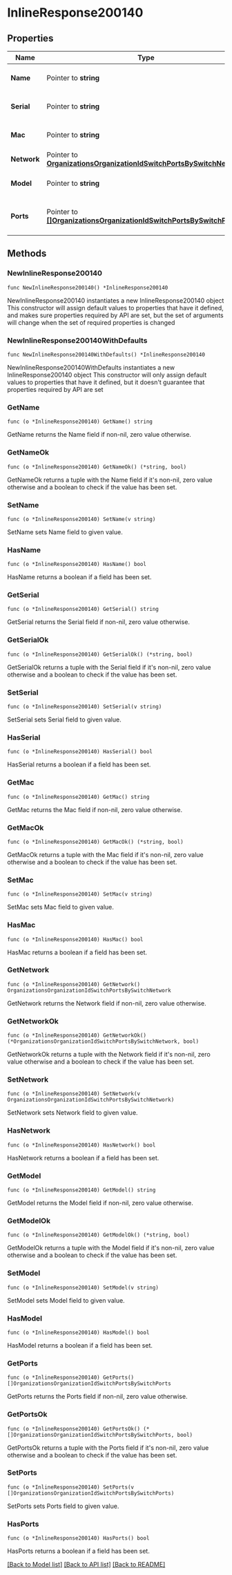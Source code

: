 # InlineResponse200140

## Properties

Name | Type | Description | Notes
------------ | ------------- | ------------- | -------------
**Name** | Pointer to **string** | The name of the switch. | [optional] 
**Serial** | Pointer to **string** | The serial number of the switch. | [optional] 
**Mac** | Pointer to **string** | The MAC address of the switch. | [optional] 
**Network** | Pointer to [**OrganizationsOrganizationIdSwitchPortsBySwitchNetwork**](OrganizationsOrganizationIdSwitchPortsBySwitchNetwork.md) |  | [optional] 
**Model** | Pointer to **string** | The model of the switch. | [optional] 
**Ports** | Pointer to [**[]OrganizationsOrganizationIdSwitchPortsBySwitchPorts**](OrganizationsOrganizationIdSwitchPortsBySwitchPorts.md) | Ports belonging to the switch | [optional] 

## Methods

### NewInlineResponse200140

`func NewInlineResponse200140() *InlineResponse200140`

NewInlineResponse200140 instantiates a new InlineResponse200140 object
This constructor will assign default values to properties that have it defined,
and makes sure properties required by API are set, but the set of arguments
will change when the set of required properties is changed

### NewInlineResponse200140WithDefaults

`func NewInlineResponse200140WithDefaults() *InlineResponse200140`

NewInlineResponse200140WithDefaults instantiates a new InlineResponse200140 object
This constructor will only assign default values to properties that have it defined,
but it doesn't guarantee that properties required by API are set

### GetName

`func (o *InlineResponse200140) GetName() string`

GetName returns the Name field if non-nil, zero value otherwise.

### GetNameOk

`func (o *InlineResponse200140) GetNameOk() (*string, bool)`

GetNameOk returns a tuple with the Name field if it's non-nil, zero value otherwise
and a boolean to check if the value has been set.

### SetName

`func (o *InlineResponse200140) SetName(v string)`

SetName sets Name field to given value.

### HasName

`func (o *InlineResponse200140) HasName() bool`

HasName returns a boolean if a field has been set.

### GetSerial

`func (o *InlineResponse200140) GetSerial() string`

GetSerial returns the Serial field if non-nil, zero value otherwise.

### GetSerialOk

`func (o *InlineResponse200140) GetSerialOk() (*string, bool)`

GetSerialOk returns a tuple with the Serial field if it's non-nil, zero value otherwise
and a boolean to check if the value has been set.

### SetSerial

`func (o *InlineResponse200140) SetSerial(v string)`

SetSerial sets Serial field to given value.

### HasSerial

`func (o *InlineResponse200140) HasSerial() bool`

HasSerial returns a boolean if a field has been set.

### GetMac

`func (o *InlineResponse200140) GetMac() string`

GetMac returns the Mac field if non-nil, zero value otherwise.

### GetMacOk

`func (o *InlineResponse200140) GetMacOk() (*string, bool)`

GetMacOk returns a tuple with the Mac field if it's non-nil, zero value otherwise
and a boolean to check if the value has been set.

### SetMac

`func (o *InlineResponse200140) SetMac(v string)`

SetMac sets Mac field to given value.

### HasMac

`func (o *InlineResponse200140) HasMac() bool`

HasMac returns a boolean if a field has been set.

### GetNetwork

`func (o *InlineResponse200140) GetNetwork() OrganizationsOrganizationIdSwitchPortsBySwitchNetwork`

GetNetwork returns the Network field if non-nil, zero value otherwise.

### GetNetworkOk

`func (o *InlineResponse200140) GetNetworkOk() (*OrganizationsOrganizationIdSwitchPortsBySwitchNetwork, bool)`

GetNetworkOk returns a tuple with the Network field if it's non-nil, zero value otherwise
and a boolean to check if the value has been set.

### SetNetwork

`func (o *InlineResponse200140) SetNetwork(v OrganizationsOrganizationIdSwitchPortsBySwitchNetwork)`

SetNetwork sets Network field to given value.

### HasNetwork

`func (o *InlineResponse200140) HasNetwork() bool`

HasNetwork returns a boolean if a field has been set.

### GetModel

`func (o *InlineResponse200140) GetModel() string`

GetModel returns the Model field if non-nil, zero value otherwise.

### GetModelOk

`func (o *InlineResponse200140) GetModelOk() (*string, bool)`

GetModelOk returns a tuple with the Model field if it's non-nil, zero value otherwise
and a boolean to check if the value has been set.

### SetModel

`func (o *InlineResponse200140) SetModel(v string)`

SetModel sets Model field to given value.

### HasModel

`func (o *InlineResponse200140) HasModel() bool`

HasModel returns a boolean if a field has been set.

### GetPorts

`func (o *InlineResponse200140) GetPorts() []OrganizationsOrganizationIdSwitchPortsBySwitchPorts`

GetPorts returns the Ports field if non-nil, zero value otherwise.

### GetPortsOk

`func (o *InlineResponse200140) GetPortsOk() (*[]OrganizationsOrganizationIdSwitchPortsBySwitchPorts, bool)`

GetPortsOk returns a tuple with the Ports field if it's non-nil, zero value otherwise
and a boolean to check if the value has been set.

### SetPorts

`func (o *InlineResponse200140) SetPorts(v []OrganizationsOrganizationIdSwitchPortsBySwitchPorts)`

SetPorts sets Ports field to given value.

### HasPorts

`func (o *InlineResponse200140) HasPorts() bool`

HasPorts returns a boolean if a field has been set.


[[Back to Model list]](../README.md#documentation-for-models) [[Back to API list]](../README.md#documentation-for-api-endpoints) [[Back to README]](../README.md)


